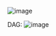 ![image](https://github.com/user-attachments/assets/00585e20-9a10-4526-8e10-c844be763fe9)

DAG:
![image](https://github.com/user-attachments/assets/2c844934-4219-4b5f-9841-dc13018ec712)
